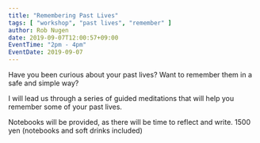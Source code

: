 ```yaml
---
title: "Remembering Past Lives"
tags: [ "workshop", "past lives", "remember" ]
author: Rob Nugen
date: 2019-09-07T12:00:57+09:00
EventTime: "2pm - 4pm"
EventDate: 2019-09-07
---
```


Have you been curious about your past lives? Want to remember them in a safe and simple way?

I will lead us through a series of guided meditations that will help you remember some of your past lives.

Notebooks will be provided, as there will be time to reflect and write.
1500 yen (notebooks and soft drinks included)
